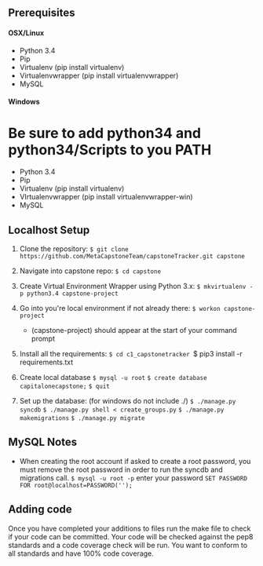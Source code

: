 ## Prerequisites
#### OSX/Linux
* Python 3.4
* Pip
* Virtualenv (pip install virtualenv)
* Virtualenvwrapper (pip install virtualenvwrapper)
* MySQL

#### Windows
# Be sure to add python34 and python34/Scripts to you PATH
* Python 3.4
* Pip
* Virtualenv (pip install virtualenv)
* VIrtualenvwrapper (pip install virtualenvwrapper-win)
* MySQL

## Localhost Setup
1. Clone the repository:
   `$ git clone https://github.com/MetaCapstoneTeam/capstoneTracker.git capstone`

2. Navigate into capstone repo:
   `$ cd capstone`

3. Create Virtual Environment Wrapper using Python 3.x:
   `$ mkvirtualenv -p python3.4 capstone-project`

4. Go into you're local environment if not already there:
  	`$ workon capstone-project`
    * (capstone-project) should appear at the start of your command prompt

5. Install all the requirements:
	`$ cd c1_capstonetracker
	`$ pip3 install -r requirements.txt

6. Create local database
    `$ mysql -u root`
    `$ create database capitalonecapstone;`
    `$ quit`

7. Set up the database: (for windows do not include ./)
  `$ ./manage.py syncdb`
	`$ ./manage.py shell < create_groups.py`
	`$ ./manage.py makemigrations`
	`$ ./manage.py migrate`

## MySQL Notes
* When creating the root account if asked to create a root password, you must
 remove the root password in order to run the syncdb and migrations call.
  `$ mysql -u root -p`
  enter your password
  `SET PASSWORD FOR root@localhost=PASSWORD('');`

## Adding code
Once you have completed your additions to files run the make file to check if your
code can be committed. Your code will be checked against the pep8 standards and
a code coverage check will be run. You want to conform to all standards and
have 100% code coverage.
